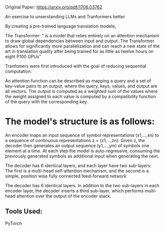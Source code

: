 
Original Paper: https://arxiv.org/pdf/1706.03762

An exercise to unserstanding LLMs and Tranformers better

By creating a pre-trained language translation modele,

The Transformer: " is a model that relies entirely on an attention mechanism to draw global dependencies between
input and output. The Transformer allows for significantly more parallelization and can reach a new state of the art in translation quality after being trained for as little as twelve hours on eight P100 GPUs"

Tranfomers were first introduced with the goal of reducing sequential computation.

An attention function can be described as mapping a query and a set of key-value pairs to an output, where the query, keys, values, and output are all vectors. The output is computed as a weighted sum of the values where the weight assigned to each value is computed by a compatibility function of the query with the corresponding key.


# The model's structure is as follows:

An encoder maps an input sequence of symbol representations (x1,...,xn) to a sequence of continuous representations z = (z1,...,zn).
Given z, the decoder then generates an output sequence (y1,...,ym) of symbols one element at a time.
At each step the model is auto-regressive, consuming the previously generated symbols as additional input when generating the next.

The decoder has 6 identical layers, and each layer have two sub-layers: The first is a multi-head self-attention mechanism, and the second is a simple, position wise fully connected feed-forward network

The decoder has 6 identical layers. In addition to the two sub-layers in each encoder layer, the decoder inserts a third sub-layer, which performs multi-head attention over the output of the encoder stack.


## Tools Used:

PyTorch
